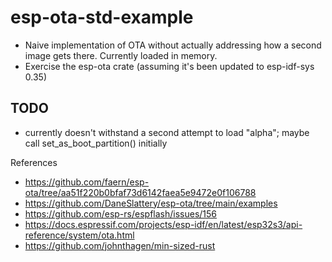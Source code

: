 
# esp-ota-std-example

- Naive implementation of OTA without actually addressing how a second image gets there. Currently loaded in memory. 
- Exercise the esp-ota crate (assuming it's been updated to esp-idf-sys 0.35)

## TODO
- currently doesn't withstand a second attempt to load "alpha"; maybe call set_as_boot_partition() initially 


References
- https://github.com/faern/esp-ota/tree/aa51f220b0bfaf73d6142faea5e9472e0f106788
- https://github.com/DaneSlattery/esp-ota/tree/main/examples
- https://github.com/esp-rs/espflash/issues/156
- https://docs.espressif.com/projects/esp-idf/en/latest/esp32s3/api-reference/system/ota.html
- https://github.com/johnthagen/min-sized-rust